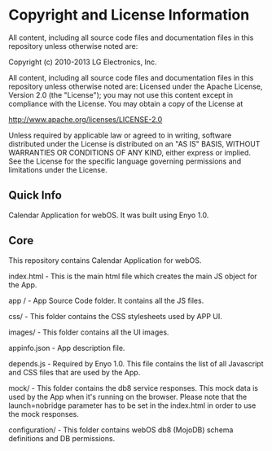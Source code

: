 # Copyright and License Information

All content, including all source code files and documentation files in this repository unless otherwise noted are:

 Copyright (c) 2010-2013 LG Electronics, Inc.

All content, including all source code files and documentation files in this repository unless otherwise noted are:
Licensed under the Apache License, Version 2.0 (the "License");
you may not use this content except in compliance with the License.
You may obtain a copy of the License at

http://www.apache.org/licenses/LICENSE-2.0

Unless required by applicable law or agreed to in writing, software
distributed under the License is distributed on an "AS IS" BASIS,
WITHOUT WARRANTIES OR CONDITIONS OF ANY KIND, either express or implied.
See the License for the specific language governing permissions and
limitations under the License.

Quick Info
-----------
Calendar Application for webOS. It was built using Enyo 1.0. 

Core
-------
This repository contains Calendar Application for webOS.  

index.html - This is the main html file which creates the main JS object for the App.

app / - App Source Code folder. It contains all the JS files.

css/ - This folder contains the CSS stylesheets used by APP UI.

images/ - This folder contains all the UI images.

appinfo.json - App description file. 

depends.js - Required by Enyo 1.0. This file contains the list of all Javascript and CSS files that are used by the App. 

mock/ - This folder contains the db8 service responses. This mock data is used by the App when it's running on the browser. Please note that the launch=nobridge parameter 
has to be set in the index.html in order to use the mock responses.

configuration/ - This folder contains webOS db8 (MojoDB) schema definitions and DB permissions. 
